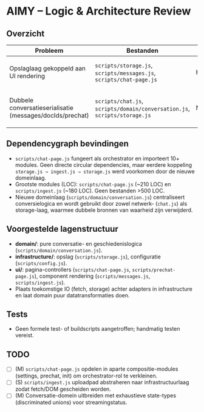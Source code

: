 # AIMY – Logic & Architecture Review

## Overzicht
| Probleem | Bestanden | Ernst | Fix-samenvatting |
| --- | --- | --- | --- |
| Opslaglaag gekoppeld aan UI rendering | `scripts/storage.js`, `scripts/messages.js`, `scripts/chat-page.js` | Hoog | Storage-functies ontdubbeld van DOM-manipulatie; nieuwe `renderMessages` in viewlaag en herstelpad logging toegevoegd. |
| Dubbele conversatieserialisatie (messages/docIds/prechat) | `scripts/chat.js`, `scripts/domain/conversation.js`, `scripts/storage.js` | Midden | Gemeenschappelijke functies voor sanitisatie, payloads en history-entry naar nieuw `scripts/domain/conversation.js` verplaatst en overal hergebruikt. |

## Dependencygraph bevindingen
- `scripts/chat-page.js` fungeert als orchestrator en importeert 10+ modules. Geen directe circular dependencies, maar eerdere koppeling `storage.js → ingest.js → storage.js` werd voorkomen door de nieuwe domeinlaag.
- Grootste modules (LOC): `scripts/chat-page.js` (~210 LOC) en `scripts/ingest.js` (~180 LOC). Geen bestanden >500 LOC.
- Nieuwe domeinlaag (`scripts/domain/conversation.js`) centraliseert conversielogica en wordt gebruikt door zowel netwerk- (`chat.js`) als storage-laag, waarmee dubbele bronnen van waarheid zijn verwijderd.

## Voorgestelde lagenstructuur
- **domain/**: pure conversatie- en geschiedenislogica (`scripts/domain/conversation.js`).
- **infrastructure/**: opslag (`scripts/storage.js`), configuratie (`scripts/config.js`).
- **ui/**: pagina-controllers (`scripts/chat-page.js`, `scripts/prechat-page.js`), component rendering (`scripts/messages.js`, `scripts/ingest.js`).
- Plaats toekomstige IO (fetch, storage) achter adapters in infrastructure en laat domain puur datatransformaties doen.

## Tests
- Geen formele test- of buildscripts aangetroffen; handmatig testen vereist.

## TODO
- [ ] (M) `scripts/chat-page.js` opdelen in aparte compositie-modules (settings, prechat, init) om orchestrator-rol te verkleinen.
- [ ] (S) `scripts/ingest.js` uploadpad abstraheren naar infrastructuurlaag zodat fetch/DOM gescheiden worden.
- [ ] (M) Conversatie-domein uitbreiden met exhaustieve state-types (discriminated unions) voor streamingstatus.

